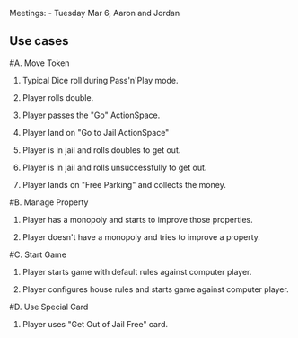 Meetings: 
    - Tuesday Mar 6, Aaron and Jordan

## Use cases

#A. Move Token

1. Typical Dice roll during Pass'n'Play mode.

2. Player rolls double.

3. Player passes the "Go" ActionSpace.

4. Player land on "Go to Jail ActionSpace"

5. Player is in jail and rolls doubles to get out.

6. Player is in jail and rolls unsuccessfully to get out.

7. Player lands on "Free Parking" and collects the money.

#B. Manage Property
1. Player has a monopoly and starts to improve those properties.

2. Player doesn't have a monopoly and tries to improve a property.

#C. Start Game
1. Player starts game with default rules against computer player.

2. Player configures house rules and starts game against computer player.

#D. Use Special Card

1. Player uses "Get Out of Jail Free" card.
